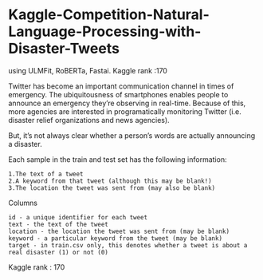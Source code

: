 # Kaggle-Competition-Natural-Language-Processing-with-Disaster-Tweets
using ULMFit, RoBERTa, Fastai. Kaggle rank :170

Twitter has become an important communication channel in times of emergency.
The ubiquitousness of smartphones enables people to announce an emergency they’re observing in real-time. Because of this, more agencies are interested in programatically monitoring Twitter (i.e. disaster relief organizations and news agencies).

But, it’s not always clear whether a person’s words are actually announcing a disaster. 


Each sample in the train and test set has the following information:

    1.The text of a tweet
    2.A keyword from that tweet (although this may be blank!)
    3.The location the tweet was sent from (may also be blank)
    
    
 Columns

    id - a unique identifier for each tweet
    text - the text of the tweet
    location - the location the tweet was sent from (may be blank)
    keyword - a particular keyword from the tweet (may be blank)
    target - in train.csv only, this denotes whether a tweet is about a real disaster (1) or not (0)


Kaggle rank : 170
